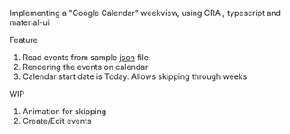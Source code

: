 Implementing a "Google Calendar" weekview, using CRA , typescript and material-ui

Feature

1. Read events from sample [json](src/data/CalendarEvents.js) file.
2. Rendering the events on calendar
3. Calendar start date is Today. Allows skipping through weeks

WIP

1. Animation for skipping
2. Create/Edit events
